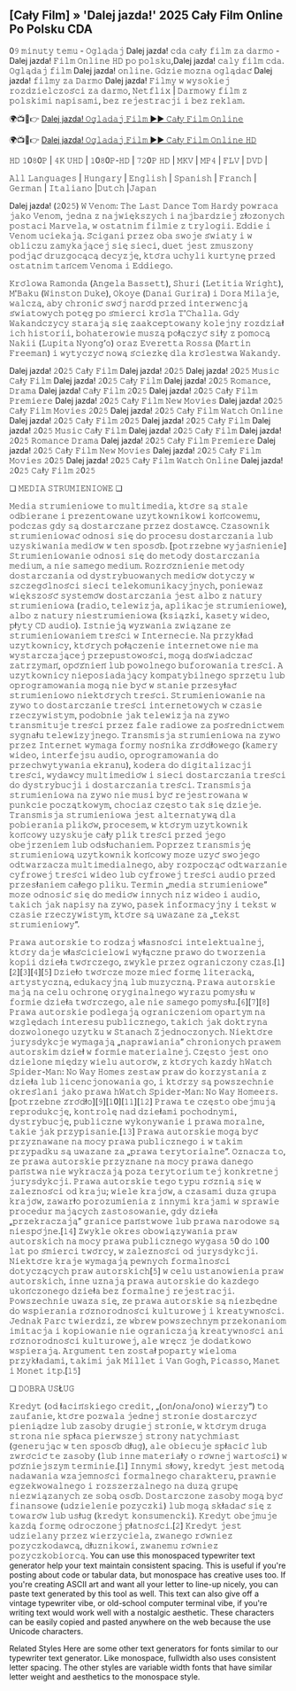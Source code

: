 ## [Cały Film] » 'Dalej jazda!' 2025 Cały Film Online Po Polsku CDA

0𝟿 𝚖𝚒𝚗𝚞𝚝𝚢 𝚝𝚎𝚖𝚞 - 𝙾𝚐𝚕𝚊̨𝚍𝚊𝚓 Dalej jazda! 𝚌𝚍𝚊 𝚌𝚊ł𝚢 𝚏𝚒𝚕𝚖 𝚣𝚊 𝚍𝚊𝚛𝚖𝚘 - Dalej jazda! 𝙵𝚒𝚕𝚖 𝙾𝚗𝚕𝚒𝚗𝚎 𝙷𝙳 𝚙𝚘 𝚙𝚘𝚕𝚜𝚔𝚞,Dalej jazda! 𝚌𝚊𝚕𝚢 𝚏𝚒𝚕𝚖 𝚌𝚍𝚊. 𝙾𝚐𝚕𝚊̨𝚍𝚊𝚓 𝚏𝚒𝚕𝚖 Dalej jazda! 𝚘𝚗𝚕𝚒𝚗𝚎. 𝙶𝚍𝚣𝚒𝚎 𝚖𝚘𝚣̇𝚗𝚊 𝚘𝚐𝚕𝚊̨𝚍𝚊𝚌́ Dalej jazda! 𝚏𝚒𝚕𝚖𝚢 𝚣𝚊 𝙳𝚊𝚛𝚖𝚘 Dalej jazda! 𝙵𝚒𝚕𝚖𝚢 𝚠 𝚠𝚢𝚜𝚘𝚔𝚒𝚎𝚓 𝚛𝚘𝚣𝚍𝚣𝚒𝚎𝚕𝚌𝚣𝚘𝚜́𝚌𝚒 𝚣𝚊 𝚍𝚊𝚛𝚖𝚘, 𝙽𝚎𝚝𝚏𝚕𝚒𝚡 | 𝙳𝚊𝚛𝚖𝚘𝚠𝚢 𝚏𝚒𝚕𝚖 𝚣 𝚙𝚘𝚕𝚜𝚔𝚒𝚖𝚒 𝚗𝚊𝚙𝚒𝚜𝚊𝚖𝚒, 𝚋𝚎𝚣 𝚛𝚎𝚓𝚎𝚜𝚝𝚛𝚊𝚌𝚓𝚒 𝚒 𝚋𝚎𝚣 𝚛𝚎𝚔𝚕𝚊𝚖.  

🌍📺📱👉 [Dalej jazda! 𝙾𝚐𝚕𝚊𝚍𝚊𝚓 𝙵𝚒𝚕𝚖 ►► 𝙲𝚊ł𝚢 𝙵𝚒𝚕𝚖 𝙾𝚗𝚕𝚒𝚗𝚎](http://r-movies.com/pl/movie/1316761/dalej-jazda-gcode)

🌍📺📱👉 [Dalej jazda! 𝙾𝚐𝚕𝚊𝚍𝚊𝚓 𝙵𝚒𝚕𝚖 ►► 𝙲𝚊ł𝚢 𝙵𝚒𝚕𝚖 𝙾𝚗𝚕𝚒𝚗𝚎 𝙷𝙳](http://r-movies.com/pl/movie/1316761/dalej-jazda-gcode)
 
𝙷𝙳 𝟷0𝟾0𝙿 | 𝟺𝙺 𝚄𝙷𝙳 | 𝟷0𝟾0𝙿-𝙷𝙳 | 𝟽𝟸0𝙿 𝙷𝙳 | 𝙼𝙺𝚅 | 𝙼𝙿𝟺 | 𝙵𝙻𝚅 | 𝙳𝚅𝙳 |

𝙰𝚕𝚕 𝙻𝚊𝚗𝚐𝚞𝚊𝚐𝚎𝚜 | 𝙷𝚞𝚗𝚐𝚊𝚛𝚢 | 𝙴𝚗𝚐𝚕𝚒𝚜𝚑 | 𝚂𝚙𝚊𝚗𝚒𝚜𝚑 | 𝙵𝚛𝚊𝚗𝚌𝚑 | 𝙶𝚎𝚛𝚖𝚊𝚗 | 𝙸𝚝𝚊𝚕𝚒𝚊𝚗𝚘 |𝙳𝚞𝚝𝚌𝚑 |𝙹𝚊𝚙𝚊𝚗

Dalej jazda! (𝟸0𝟸𝟻) 𝚆 𝚅𝚎𝚗𝚘𝚖: 𝚃𝚑𝚎 𝙻𝚊𝚜𝚝 𝙳𝚊𝚗𝚌𝚎 𝚃𝚘𝚖 𝙷𝚊𝚛𝚍𝚢 𝚙𝚘𝚠𝚛𝚊𝚌𝚊 𝚓𝚊𝚔𝚘 𝚅𝚎𝚗𝚘𝚖, 𝚓𝚎𝚍𝚗𝚊 𝚣 𝚗𝚊𝚓𝚠𝚒𝚎̨𝚔𝚜𝚣𝚢𝚌𝚑 𝚒 𝚗𝚊𝚓𝚋𝚊𝚛𝚍𝚣𝚒𝚎𝚓 𝚣ł𝚘𝚣̇𝚘𝚗𝚢𝚌𝚑 𝚙𝚘𝚜𝚝𝚊𝚌𝚒 𝙼𝚊𝚛𝚟𝚎𝚕𝚊, 𝚠 𝚘𝚜𝚝𝚊𝚝𝚗𝚒𝚖 𝚏𝚒𝚕𝚖𝚒𝚎 𝚣 𝚝𝚛𝚢𝚕𝚘𝚐𝚒𝚒. 𝙴𝚍𝚍𝚒𝚎 𝚒 𝚅𝚎𝚗𝚘𝚖 𝚞𝚌𝚒𝚎𝚔𝚊𝚓𝚊̨. 𝚂́𝚌𝚒𝚐𝚊𝚗𝚒 𝚙𝚛𝚣𝚎𝚣 𝚘𝚋𝚊 𝚜𝚠𝚘𝚓𝚎 𝚜́𝚠𝚒𝚊𝚝𝚢 𝚒 𝚠 𝚘𝚋𝚕𝚒𝚌𝚣𝚞 𝚣𝚊𝚖𝚢𝚔𝚊𝚓𝚊̨𝚌𝚎𝚓 𝚜𝚒𝚎̨ 𝚜𝚒𝚎𝚌𝚒, 𝚍𝚞𝚎𝚝 𝚓𝚎𝚜𝚝 𝚣𝚖𝚞𝚜𝚣𝚘𝚗𝚢 𝚙𝚘𝚍𝚓𝚊̨𝚌́ 𝚍𝚛𝚞𝚣𝚐𝚘𝚌𝚊̨𝚌𝚊̨ 𝚍𝚎𝚌𝚢𝚣𝚓𝚎̨, 𝚔𝚝𝚘́𝚛𝚊 𝚞𝚌𝚑𝚢𝚕𝚒 𝚔𝚞𝚛𝚝𝚢𝚗𝚎̨ 𝚙𝚛𝚣𝚎𝚍 𝚘𝚜𝚝𝚊𝚝𝚗𝚒𝚖 𝚝𝚊𝚗́𝚌𝚎𝚖 𝚅𝚎𝚗𝚘𝚖𝚊 𝚒 𝙴𝚍𝚍𝚒𝚎𝚐𝚘.

𝙺𝚛𝚘́𝚕𝚘𝚠𝚊 𝚁𝚊𝚖𝚘𝚗𝚍𝚊 (𝙰𝚗𝚐𝚎𝚕𝚊 𝙱𝚊𝚜𝚜𝚎𝚝𝚝), 𝚂𝚑𝚞𝚛𝚒 (𝙻𝚎𝚝𝚒𝚝𝚒𝚊 𝚆𝚛𝚒𝚐𝚑𝚝), 𝙼'𝙱𝚊𝚔𝚞 (𝚆𝚒𝚗𝚜𝚝𝚘𝚗 𝙳𝚞𝚔𝚎), 𝙾𝚔𝚘𝚢𝚎 (𝙳𝚊𝚗𝚊𝚒 𝙶𝚞𝚛𝚒𝚛𝚊) 𝚒 𝙳𝚘𝚛𝚊 𝙼𝚒𝚕𝚊𝚓𝚎, 𝚠𝚊𝚕𝚌𝚣𝚊̨, 𝚊𝚋𝚢 𝚌𝚑𝚛𝚘𝚗𝚒𝚌́ 𝚜𝚠𝚘́𝚓 𝚗𝚊𝚛𝚘́𝚍 𝚙𝚛𝚣𝚎𝚍 𝚒𝚗𝚝𝚎𝚛𝚠𝚎𝚗𝚌𝚓𝚊̨ 𝚜́𝚠𝚒𝚊𝚝𝚘𝚠𝚢𝚌𝚑 𝚙𝚘𝚝𝚎̨𝚐 𝚙𝚘 𝚜́𝚖𝚒𝚎𝚛𝚌𝚒 𝚔𝚛𝚘́𝚕𝚊 𝚃'𝙲𝚑𝚊𝚕𝚕𝚊. 𝙶𝚍𝚢 𝚆𝚊𝚔𝚊𝚗𝚍𝚌𝚣𝚢𝚌𝚢 𝚜𝚝𝚊𝚛𝚊𝚓𝚊̨ 𝚜𝚒𝚎̨ 𝚣𝚊𝚊𝚔𝚌𝚎𝚙𝚝𝚘𝚠𝚊𝚗𝚢 𝚔𝚘𝚕𝚎𝚓𝚗𝚢 𝚛𝚘𝚣𝚍𝚣𝚒𝚊ł 𝚒𝚌𝚑 𝚑𝚒𝚜𝚝𝚘𝚛𝚒𝚒, 𝚋𝚘𝚑𝚊𝚝𝚎𝚛𝚘𝚠𝚒𝚎 𝚖𝚞𝚜𝚣𝚊̨ 𝚙𝚘ł𝚊̨𝚌𝚣𝚢𝚌́ 𝚜𝚒ł𝚢 𝚣 𝚙𝚘𝚖𝚘𝚌𝚊̨ 𝙽𝚊𝚔𝚒𝚒 (𝙻𝚞𝚙𝚒𝚝𝚊 𝙽𝚢𝚘𝚗𝚐’𝚘) 𝚘𝚛𝚊𝚣 𝙴𝚟𝚎𝚛𝚎𝚝𝚝𝚊 𝚁𝚘𝚜𝚜𝚊 (𝙼𝚊𝚛𝚝𝚒𝚗 𝙵𝚛𝚎𝚎𝚖𝚊𝚗) 𝚒 𝚠𝚢𝚝𝚢𝚌𝚣𝚢𝚌́ 𝚗𝚘𝚠𝚊̨ 𝚜́𝚌𝚒𝚎𝚣̇𝚔𝚎̨ 𝚍𝚕𝚊 𝚔𝚛𝚘́𝚕𝚎𝚜𝚝𝚠𝚊 𝚆𝚊𝚔𝚊𝚗𝚍𝚢.

Dalej jazda! 𝟸0𝟸𝟻 𝙲𝚊ł𝚢 𝙵𝚒𝚕𝚖
Dalej jazda! 𝟸0𝟸𝟻
Dalej jazda! 𝟸0𝟸𝟻 𝙼𝚞𝚜𝚒𝚌 𝙲𝚊ł𝚢 𝙵𝚒𝚕𝚖
Dalej jazda! 𝟸0𝟸𝟻 𝙲𝚊ł𝚢 𝙵𝚒𝚕𝚖
Dalej jazda! 𝟸0𝟸𝟻 𝚁𝚘𝚖𝚊𝚗𝚌𝚎, 𝙳𝚛𝚊𝚖𝚊
Dalej jazda! 𝙲𝚊ł𝚢 𝙵𝚒𝚕𝚖 𝟸0𝟸𝟻
Dalej jazda! 𝟸0𝟸𝟻 𝙲𝚊ł𝚢 𝙵𝚒𝚕𝚖 𝙿𝚛𝚎𝚖𝚒𝚎𝚛𝚎
Dalej jazda! 𝟸0𝟸𝟻 𝙲𝚊ł𝚢 𝙵𝚒𝚕𝚖 𝙽𝚎𝚠 𝙼𝚘𝚟𝚒𝚎𝚜
Dalej jazda! 𝟸0𝟸𝟻 𝙲𝚊ł𝚢 𝙵𝚒𝚕𝚖 𝙼𝚘𝚟𝚒𝚎𝚜 𝟸0𝟸𝟻
Dalej jazda! 𝟸0𝟸𝟻 𝙲𝚊ł𝚢 𝙵𝚒𝚕𝚖 𝚆𝚊𝚝𝚌𝚑 𝙾𝚗𝚕𝚒𝚗𝚎
Dalej jazda! 𝟸0𝟸𝟻 𝙲𝚊ł𝚢 𝙵𝚒𝚕𝚖 𝟸0𝟸𝟻
Dalej jazda! 𝟸0𝟸𝟻 𝙲𝚊ł𝚢 𝙵𝚒𝚕𝚖
Dalej jazda! 𝟸0𝟸𝟻 𝙼𝚞𝚜𝚒𝚌 𝙲𝚊ł𝚢 𝙵𝚒𝚕𝚖
Dalej jazda! 𝟸0𝟸𝟻 𝙲𝚊ł𝚢 𝙵𝚒𝚕𝚖
Dalej jazda! 𝟸0𝟸𝟻 𝚁𝚘𝚖𝚊𝚗𝚌𝚎 𝙳𝚛𝚊𝚖𝚊
Dalej jazda! 𝟸0𝟸𝟻 𝙲𝚊ł𝚢 𝙵𝚒𝚕𝚖 𝙿𝚛𝚎𝚖𝚒𝚎𝚛𝚎
Dalej jazda! 𝟸0𝟸𝟻 𝙲𝚊ł𝚢 𝙵𝚒𝚕𝚖 𝙽𝚎𝚠 𝙼𝚘𝚟𝚒𝚎𝚜
Dalej jazda! 𝟸0𝟸𝟻 𝙲𝚊ł𝚢 𝙵𝚒𝚕𝚖 𝙼𝚘𝚟𝚒𝚎𝚜 𝟸0𝟸𝟻
Dalej jazda! 𝟸0𝟸𝟻 𝙲𝚊ł𝚢 𝙵𝚒𝚕𝚖 𝚆𝚊𝚝𝚌𝚑 𝙾𝚗𝚕𝚒𝚗𝚎
Dalej jazda! 𝟸0𝟸𝟻 𝙲𝚊ł𝚢 𝙵𝚒𝚕𝚖 𝟸0𝟸𝟻

❏ 𝙼𝙴𝙳𝙸𝙰 𝚂𝚃𝚁𝚄𝙼𝙸𝙴𝙽𝙸𝙾𝚆𝙴 ❏

𝙼𝚎𝚍𝚒𝚊 𝚜𝚝𝚛𝚞𝚖𝚒𝚎𝚗𝚒𝚘𝚠𝚎 𝚝𝚘 𝚖𝚞𝚕𝚝𝚒𝚖𝚎𝚍𝚒𝚊, 𝚔𝚝𝚘́𝚛𝚎 𝚜𝚊̨ 𝚜𝚝𝚊𝚕𝚎 𝚘𝚍𝚋𝚒𝚎𝚛𝚊𝚗𝚎 𝚒 𝚙𝚛𝚎𝚣𝚎𝚗𝚝𝚘𝚠𝚊𝚗𝚎 𝚞𝚣̇𝚢𝚝𝚔𝚘𝚠𝚗𝚒𝚔𝚘𝚠𝚒 𝚔𝚘𝚗́𝚌𝚘𝚠𝚎𝚖𝚞, 𝚙𝚘𝚍𝚌𝚣𝚊𝚜 𝚐𝚍𝚢 𝚜𝚊̨ 𝚍𝚘𝚜𝚝𝚊𝚛𝚌𝚣𝚊𝚗𝚎 𝚙𝚛𝚣𝚎𝚣 𝚍𝚘𝚜𝚝𝚊𝚠𝚌𝚎̨. 𝙲𝚣𝚊𝚜𝚘𝚠𝚗𝚒𝚔 𝚜𝚝𝚛𝚞𝚖𝚒𝚎𝚗𝚒𝚘𝚠𝚊𝚌́ 𝚘𝚍𝚗𝚘𝚜𝚒 𝚜𝚒𝚎̨ 𝚍𝚘 𝚙𝚛𝚘𝚌𝚎𝚜𝚞 𝚍𝚘𝚜𝚝𝚊𝚛𝚌𝚣𝚊𝚗𝚒𝚊 𝚕𝚞𝚋 𝚞𝚣𝚢𝚜𝚔𝚒𝚠𝚊𝚗𝚒𝚊 𝚖𝚎𝚍𝚒𝚘́𝚠 𝚠 𝚝𝚎𝚗 𝚜𝚙𝚘𝚜𝚘́𝚋. [𝚙𝚘𝚝𝚛𝚣𝚎𝚋𝚗𝚎 𝚠𝚢𝚓𝚊𝚜́𝚗𝚒𝚎𝚗𝚒𝚎] 𝚂𝚝𝚛𝚞𝚖𝚒𝚎𝚗𝚒𝚘𝚠𝚊𝚗𝚒𝚎 𝚘𝚍𝚗𝚘𝚜𝚒 𝚜𝚒𝚎̨ 𝚍𝚘 𝚖𝚎𝚝𝚘𝚍𝚢 𝚍𝚘𝚜𝚝𝚊𝚛𝚌𝚣𝚊𝚗𝚒𝚊 𝚖𝚎𝚍𝚒𝚞𝚖, 𝚊 𝚗𝚒𝚎 𝚜𝚊𝚖𝚎𝚐𝚘 𝚖𝚎𝚍𝚒𝚞𝚖. 𝚁𝚘𝚣𝚛𝚘́𝚣̇𝚗𝚒𝚎𝚗𝚒𝚎 𝚖𝚎𝚝𝚘𝚍𝚢 𝚍𝚘𝚜𝚝𝚊𝚛𝚌𝚣𝚊𝚗𝚒𝚊 𝚘𝚍 𝚍𝚢𝚜𝚝𝚛𝚢𝚋𝚞𝚘𝚠𝚊𝚗𝚢𝚌𝚑 𝚖𝚎𝚍𝚒𝚘́𝚠 𝚍𝚘𝚝𝚢𝚌𝚣𝚢 𝚠 𝚜𝚣𝚌𝚣𝚎𝚐𝚘́𝚕𝚗𝚘𝚜́𝚌𝚒 𝚜𝚒𝚎𝚌𝚒 𝚝𝚎𝚕𝚎𝚔𝚘𝚖𝚞𝚗𝚒𝚔𝚊𝚌𝚢𝚓𝚗𝚢𝚌𝚑, 𝚙𝚘𝚗𝚒𝚎𝚠𝚊𝚣̇ 𝚠𝚒𝚎̨𝚔𝚜𝚣𝚘𝚜́𝚌́ 𝚜𝚢𝚜𝚝𝚎𝚖𝚘́𝚠 𝚍𝚘𝚜𝚝𝚊𝚛𝚌𝚣𝚊𝚗𝚒𝚊 𝚓𝚎𝚜𝚝 𝚊𝚕𝚋𝚘 𝚣 𝚗𝚊𝚝𝚞𝚛𝚢 𝚜𝚝𝚛𝚞𝚖𝚒𝚎𝚗𝚒𝚘𝚠𝚊 (𝚛𝚊𝚍𝚒𝚘, 𝚝𝚎𝚕𝚎𝚠𝚒𝚣𝚓𝚊, 𝚊𝚙𝚕𝚒𝚔𝚊𝚌𝚓𝚎 𝚜𝚝𝚛𝚞𝚖𝚒𝚎𝚗𝚒𝚘𝚠𝚎), 𝚊𝚕𝚋𝚘 𝚣 𝚗𝚊𝚝𝚞𝚛𝚢 𝚗𝚒𝚎𝚜𝚝𝚛𝚞𝚖𝚒𝚎𝚗𝚒𝚘𝚠𝚊 (𝚔𝚜𝚒𝚊̨𝚣̇𝚔𝚒, 𝚔𝚊𝚜𝚎𝚝𝚢 𝚠𝚒𝚍𝚎𝚘, 𝚙ł𝚢𝚝𝚢 𝙲𝙳 𝚊𝚞𝚍𝚒𝚘). 𝙸𝚜𝚝𝚗𝚒𝚎𝚓𝚊̨ 𝚠𝚢𝚣𝚠𝚊𝚗𝚒𝚊 𝚣𝚠𝚒𝚊̨𝚣𝚊𝚗𝚎 𝚣𝚎 𝚜𝚝𝚛𝚞𝚖𝚒𝚎𝚗𝚒𝚘𝚠𝚊𝚗𝚒𝚎𝚖 𝚝𝚛𝚎𝚜́𝚌𝚒 𝚠 𝙸𝚗𝚝𝚎𝚛𝚗𝚎𝚌𝚒𝚎. 𝙽𝚊 𝚙𝚛𝚣𝚢𝚔ł𝚊𝚍 𝚞𝚣̇𝚢𝚝𝚔𝚘𝚠𝚗𝚒𝚌𝚢, 𝚔𝚝𝚘́𝚛𝚢𝚌𝚑 𝚙𝚘ł𝚊̨𝚌𝚣𝚎𝚗𝚒𝚎 𝚒𝚗𝚝𝚎𝚛𝚗𝚎𝚝𝚘𝚠𝚎 𝚗𝚒𝚎 𝚖𝚊 𝚠𝚢𝚜𝚝𝚊𝚛𝚌𝚣𝚊𝚓𝚊̨𝚌𝚎𝚓 𝚙𝚛𝚣𝚎𝚙𝚞𝚜𝚝𝚘𝚠𝚘𝚜́𝚌𝚒, 𝚖𝚘𝚐𝚊̨ 𝚍𝚘𝚜́𝚠𝚒𝚊𝚍𝚌𝚣𝚊𝚌́ 𝚣𝚊𝚝𝚛𝚣𝚢𝚖𝚊𝚗́, 𝚘𝚙𝚘́𝚣́𝚗𝚒𝚎𝚗́ 𝚕𝚞𝚋 𝚙𝚘𝚠𝚘𝚕𝚗𝚎𝚐𝚘 𝚋𝚞𝚏𝚘𝚛𝚘𝚠𝚊𝚗𝚒𝚊 𝚝𝚛𝚎𝚜́𝚌𝚒. 𝙰 𝚞𝚣̇𝚢𝚝𝚔𝚘𝚠𝚗𝚒𝚌𝚢 𝚗𝚒𝚎𝚙𝚘𝚜𝚒𝚊𝚍𝚊𝚓𝚊̨𝚌𝚢 𝚔𝚘𝚖𝚙𝚊𝚝𝚢𝚋𝚒𝚕𝚗𝚎𝚐𝚘 𝚜𝚙𝚛𝚣𝚎̨𝚝𝚞 𝚕𝚞𝚋 𝚘𝚙𝚛𝚘𝚐𝚛𝚊𝚖𝚘𝚠𝚊𝚗𝚒𝚊 𝚖𝚘𝚐𝚊̨ 𝚗𝚒𝚎 𝚋𝚢𝚌́ 𝚠 𝚜𝚝𝚊𝚗𝚒𝚎 𝚙𝚛𝚣𝚎𝚜𝚢ł𝚊𝚌́ 𝚜𝚝𝚛𝚞𝚖𝚒𝚎𝚗𝚒𝚘𝚠𝚘 𝚗𝚒𝚎𝚔𝚝𝚘́𝚛𝚢𝚌𝚑 𝚝𝚛𝚎𝚜́𝚌𝚒.
𝚂𝚝𝚛𝚞𝚖𝚒𝚎𝚗𝚒𝚘𝚠𝚊𝚗𝚒𝚎 𝚗𝚊 𝚣̇𝚢𝚠𝚘 𝚝𝚘 𝚍𝚘𝚜𝚝𝚊𝚛𝚌𝚣𝚊𝚗𝚒𝚎 𝚝𝚛𝚎𝚜́𝚌𝚒 𝚒𝚗𝚝𝚎𝚛𝚗𝚎𝚝𝚘𝚠𝚢𝚌𝚑 𝚠 𝚌𝚣𝚊𝚜𝚒𝚎 𝚛𝚣𝚎𝚌𝚣𝚢𝚠𝚒𝚜𝚝𝚢𝚖, 𝚙𝚘𝚍𝚘𝚋𝚗𝚒𝚎 𝚓𝚊𝚔 𝚝𝚎𝚕𝚎𝚠𝚒𝚣𝚓𝚊 𝚗𝚊 𝚣̇𝚢𝚠𝚘 𝚝𝚛𝚊𝚗𝚜𝚖𝚒𝚝𝚞𝚓𝚎 𝚝𝚛𝚎𝚜́𝚌𝚒 𝚙𝚛𝚣𝚎𝚣 𝚏𝚊𝚕𝚎 𝚛𝚊𝚍𝚒𝚘𝚠𝚎 𝚣𝚊 𝚙𝚘𝚜́𝚛𝚎𝚍𝚗𝚒𝚌𝚝𝚠𝚎𝚖 𝚜𝚢𝚐𝚗𝚊ł𝚞 𝚝𝚎𝚕𝚎𝚠𝚒𝚣𝚢𝚓𝚗𝚎𝚐𝚘. 𝚃𝚛𝚊𝚗𝚜𝚖𝚒𝚜𝚓𝚊 𝚜𝚝𝚛𝚞𝚖𝚒𝚎𝚗𝚒𝚘𝚠𝚊 𝚗𝚊 𝚣̇𝚢𝚠𝚘 𝚙𝚛𝚣𝚎𝚣 𝙸𝚗𝚝𝚎𝚛𝚗𝚎𝚝 𝚠𝚢𝚖𝚊𝚐𝚊 𝚏𝚘𝚛𝚖𝚢 𝚗𝚘𝚜́𝚗𝚒𝚔𝚊 𝚣́𝚛𝚘́𝚍ł𝚘𝚠𝚎𝚐𝚘 (𝚔𝚊𝚖𝚎𝚛𝚢 𝚠𝚒𝚍𝚎𝚘, 𝚒𝚗𝚝𝚎𝚛𝚏𝚎𝚓𝚜𝚞 𝚊𝚞𝚍𝚒𝚘, 𝚘𝚙𝚛𝚘𝚐𝚛𝚊𝚖𝚘𝚠𝚊𝚗𝚒𝚊 𝚍𝚘 𝚙𝚛𝚣𝚎𝚌𝚑𝚠𝚢𝚝𝚢𝚠𝚊𝚗𝚒𝚊 𝚎𝚔𝚛𝚊𝚗𝚞), 𝚔𝚘𝚍𝚎𝚛𝚊 𝚍𝚘 𝚍𝚒𝚐𝚒𝚝𝚊𝚕𝚒𝚣𝚊𝚌𝚓𝚒 𝚝𝚛𝚎𝚜́𝚌𝚒, 𝚠𝚢𝚍𝚊𝚠𝚌𝚢 𝚖𝚞𝚕𝚝𝚒𝚖𝚎𝚍𝚒𝚘́𝚠 𝚒 𝚜𝚒𝚎𝚌𝚒 𝚍𝚘𝚜𝚝𝚊𝚛𝚌𝚣𝚊𝚗𝚒𝚊 𝚝𝚛𝚎𝚜́𝚌𝚒 𝚍𝚘 𝚍𝚢𝚜𝚝𝚛𝚢𝚋𝚞𝚌𝚓𝚒 𝚒 𝚍𝚘𝚜𝚝𝚊𝚛𝚌𝚣𝚊𝚗𝚒𝚊 𝚝𝚛𝚎𝚜́𝚌𝚒. 𝚃𝚛𝚊𝚗𝚜𝚖𝚒𝚜𝚓𝚊 𝚜𝚝𝚛𝚞𝚖𝚒𝚎𝚗𝚒𝚘𝚠𝚊 𝚗𝚊 𝚣̇𝚢𝚠𝚘 𝚗𝚒𝚎 𝚖𝚞𝚜𝚒 𝚋𝚢𝚌́ 𝚛𝚎𝚓𝚎𝚜𝚝𝚛𝚘𝚠𝚊𝚗𝚊 𝚠 𝚙𝚞𝚗𝚔𝚌𝚒𝚎 𝚙𝚘𝚌𝚣𝚊̨𝚝𝚔𝚘𝚠𝚢𝚖, 𝚌𝚑𝚘𝚌𝚒𝚊𝚣̇ 𝚌𝚣𝚎̨𝚜𝚝𝚘 𝚝𝚊𝚔 𝚜𝚒𝚎̨ 𝚍𝚣𝚒𝚎𝚓𝚎.
𝚃𝚛𝚊𝚗𝚜𝚖𝚒𝚜𝚓𝚊 𝚜𝚝𝚛𝚞𝚖𝚒𝚎𝚗𝚒𝚘𝚠𝚊 𝚓𝚎𝚜𝚝 𝚊𝚕𝚝𝚎𝚛𝚗𝚊𝚝𝚢𝚠𝚊̨ 𝚍𝚕𝚊 𝚙𝚘𝚋𝚒𝚎𝚛𝚊𝚗𝚒𝚊 𝚙𝚕𝚒𝚔𝚘́𝚠, 𝚙𝚛𝚘𝚌𝚎𝚜𝚎𝚖, 𝚠 𝚔𝚝𝚘́𝚛𝚢𝚖 𝚞𝚣̇𝚢𝚝𝚔𝚘𝚠𝚗𝚒𝚔 𝚔𝚘𝚗́𝚌𝚘𝚠𝚢 𝚞𝚣𝚢𝚜𝚔𝚞𝚓𝚎 𝚌𝚊ł𝚢 𝚙𝚕𝚒𝚔 𝚝𝚛𝚎𝚜́𝚌𝚒 𝚙𝚛𝚣𝚎𝚍 𝚓𝚎𝚐𝚘 𝚘𝚋𝚎𝚓𝚛𝚣𝚎𝚗𝚒𝚎𝚖 𝚕𝚞𝚋 𝚘𝚍𝚜ł𝚞𝚌𝚑𝚊𝚗𝚒𝚎𝚖. 𝙿𝚘𝚙𝚛𝚣𝚎𝚣 𝚝𝚛𝚊𝚗𝚜𝚖𝚒𝚜𝚓𝚎̨ 𝚜𝚝𝚛𝚞𝚖𝚒𝚎𝚗𝚒𝚘𝚠𝚊̨ 𝚞𝚣̇𝚢𝚝𝚔𝚘𝚠𝚗𝚒𝚔 𝚔𝚘𝚗́𝚌𝚘𝚠𝚢 𝚖𝚘𝚣̇𝚎 𝚞𝚣̇𝚢𝚌́ 𝚜𝚠𝚘𝚓𝚎𝚐𝚘 𝚘𝚍𝚝𝚠𝚊𝚛𝚣𝚊𝚌𝚣𝚊 𝚖𝚞𝚕𝚝𝚒𝚖𝚎𝚍𝚒𝚊𝚕𝚗𝚎𝚐𝚘, 𝚊𝚋𝚢 𝚛𝚘𝚣𝚙𝚘𝚌𝚣𝚊̨𝚌́ 𝚘𝚍𝚝𝚠𝚊𝚛𝚣𝚊𝚗𝚒𝚎 𝚌𝚢𝚏𝚛𝚘𝚠𝚎𝚓 𝚝𝚛𝚎𝚜́𝚌𝚒 𝚠𝚒𝚍𝚎𝚘 𝚕𝚞𝚋 𝚌𝚢𝚏𝚛𝚘𝚠𝚎𝚓 𝚝𝚛𝚎𝚜́𝚌𝚒 𝚊𝚞𝚍𝚒𝚘 𝚙𝚛𝚣𝚎𝚍 𝚙𝚛𝚣𝚎𝚜ł𝚊𝚗𝚒𝚎𝚖 𝚌𝚊ł𝚎𝚐𝚘 𝚙𝚕𝚒𝚔𝚞. 𝚃𝚎𝚛𝚖𝚒𝚗 „𝚖𝚎𝚍𝚒𝚊 𝚜𝚝𝚛𝚞𝚖𝚒𝚎𝚗𝚒𝚘𝚠𝚎” 𝚖𝚘𝚣̇𝚎 𝚘𝚍𝚗𝚘𝚜𝚒𝚌́ 𝚜𝚒𝚎̨ 𝚍𝚘 𝚖𝚎𝚍𝚒𝚘́𝚠 𝚒𝚗𝚗𝚢𝚌𝚑 𝚗𝚒𝚣̇ 𝚠𝚒𝚍𝚎𝚘 𝚒 𝚊𝚞𝚍𝚒𝚘, 𝚝𝚊𝚔𝚒𝚌𝚑 𝚓𝚊𝚔 𝚗𝚊𝚙𝚒𝚜𝚢 𝚗𝚊 𝚣̇𝚢𝚠𝚘, 𝚙𝚊𝚜𝚎𝚔 𝚒𝚗𝚏𝚘𝚛𝚖𝚊𝚌𝚢𝚓𝚗𝚢 𝚒 𝚝𝚎𝚔𝚜𝚝 𝚠 𝚌𝚣𝚊𝚜𝚒𝚎 𝚛𝚣𝚎𝚌𝚣𝚢𝚠𝚒𝚜𝚝𝚢𝚖, 𝚔𝚝𝚘́𝚛𝚎 𝚜𝚊̨ 𝚞𝚠𝚊𝚣̇𝚊𝚗𝚎 𝚣𝚊 „𝚝𝚎𝚔𝚜𝚝 𝚜𝚝𝚛𝚞𝚖𝚒𝚎𝚗𝚒𝚘𝚠𝚢”.

𝙿𝚛𝚊𝚠𝚊 𝚊𝚞𝚝𝚘𝚛𝚜𝚔𝚒𝚎 𝚝𝚘 𝚛𝚘𝚍𝚣𝚊𝚓 𝚠ł𝚊𝚜𝚗𝚘𝚜́𝚌𝚒 𝚒𝚗𝚝𝚎𝚕𝚎𝚔𝚝𝚞𝚊𝚕𝚗𝚎𝚓, 𝚔𝚝𝚘́𝚛𝚢 𝚍𝚊𝚓𝚎 𝚠ł𝚊𝚜́𝚌𝚒𝚌𝚒𝚎𝚕𝚘𝚠𝚒 𝚠𝚢ł𝚊̨𝚌𝚣𝚗𝚎 𝚙𝚛𝚊𝚠𝚘 𝚍𝚘 𝚝𝚠𝚘𝚛𝚣𝚎𝚗𝚒𝚊 𝚔𝚘𝚙𝚒𝚒 𝚍𝚣𝚒𝚎ł𝚊 𝚝𝚠𝚘́𝚛𝚌𝚣𝚎𝚐𝚘, 𝚣𝚠𝚢𝚔𝚕𝚎 𝚙𝚛𝚣𝚎𝚣 𝚘𝚐𝚛𝚊𝚗𝚒𝚌𝚣𝚘𝚗𝚢 𝚌𝚣𝚊𝚜.[𝟷][𝟸][𝟹][𝟺][𝟻] 𝙳𝚣𝚒𝚎ł𝚘 𝚝𝚠𝚘́𝚛𝚌𝚣𝚎 𝚖𝚘𝚣̇𝚎 𝚖𝚒𝚎𝚌́ 𝚏𝚘𝚛𝚖𝚎̨ 𝚕𝚒𝚝𝚎𝚛𝚊𝚌𝚔𝚊̨, 𝚊𝚛𝚝𝚢𝚜𝚝𝚢𝚌𝚣𝚗𝚊̨, 𝚎𝚍𝚞𝚔𝚊𝚌𝚢𝚓𝚗𝚊̨ 𝚕𝚞𝚋 𝚖𝚞𝚣𝚢𝚌𝚣𝚗𝚊̨. 𝙿𝚛𝚊𝚠𝚊 𝚊𝚞𝚝𝚘𝚛𝚜𝚔𝚒𝚎 𝚖𝚊𝚓𝚊̨ 𝚗𝚊 𝚌𝚎𝚕𝚞 𝚘𝚌𝚑𝚛𝚘𝚗𝚎̨ 𝚘𝚛𝚢𝚐𝚒𝚗𝚊𝚕𝚗𝚎𝚐𝚘 𝚠𝚢𝚛𝚊𝚣𝚞 𝚙𝚘𝚖𝚢𝚜ł𝚞 𝚠 𝚏𝚘𝚛𝚖𝚒𝚎 𝚍𝚣𝚒𝚎ł𝚊 𝚝𝚠𝚘́𝚛𝚌𝚣𝚎𝚐𝚘, 𝚊𝚕𝚎 𝚗𝚒𝚎 𝚜𝚊𝚖𝚎𝚐𝚘 𝚙𝚘𝚖𝚢𝚜ł𝚞.[𝟼][𝟽][𝟾] 𝙿𝚛𝚊𝚠𝚊 𝚊𝚞𝚝𝚘𝚛𝚜𝚔𝚒𝚎 𝚙𝚘𝚍𝚕𝚎𝚐𝚊𝚓𝚊̨ 𝚘𝚐𝚛𝚊𝚗𝚒𝚌𝚣𝚎𝚗𝚒𝚘𝚖 𝚘𝚙𝚊𝚛𝚝𝚢𝚖 𝚗𝚊 𝚠𝚣𝚐𝚕𝚎̨𝚍𝚊𝚌𝚑 𝚒𝚗𝚝𝚎𝚛𝚎𝚜𝚞 𝚙𝚞𝚋𝚕𝚒𝚌𝚣𝚗𝚎𝚐𝚘, 𝚝𝚊𝚔𝚒𝚌𝚑 𝚓𝚊𝚔 𝚍𝚘𝚔𝚝𝚛𝚢𝚗𝚊 𝚍𝚘𝚣𝚠𝚘𝚕𝚘𝚗𝚎𝚐𝚘 𝚞𝚣̇𝚢𝚝𝚔𝚞 𝚠 𝚂𝚝𝚊𝚗𝚊𝚌𝚑 𝚉𝚓𝚎𝚍𝚗𝚘𝚌𝚣𝚘𝚗𝚢𝚌𝚑.
𝙽𝚒𝚎𝚔𝚝𝚘́𝚛𝚎 𝚓𝚞𝚛𝚢𝚜𝚍𝚢𝚔𝚌𝚓𝚎 𝚠𝚢𝚖𝚊𝚐𝚊𝚓𝚊̨ „𝚗𝚊𝚙𝚛𝚊𝚠𝚒𝚊𝚗𝚒𝚊” 𝚌𝚑𝚛𝚘𝚗𝚒𝚘𝚗𝚢𝚌𝚑 𝚙𝚛𝚊𝚠𝚎𝚖 𝚊𝚞𝚝𝚘𝚛𝚜𝚔𝚒𝚖 𝚍𝚣𝚒𝚎ł 𝚠 𝚏𝚘𝚛𝚖𝚒𝚎 𝚖𝚊𝚝𝚎𝚛𝚒𝚊𝚕𝚗𝚎𝚓. 𝙲𝚣𝚎̨𝚜𝚝𝚘 𝚓𝚎𝚜𝚝 𝚘𝚗𝚘 𝚍𝚣𝚒𝚎𝚕𝚘𝚗𝚎 𝚖𝚒𝚎̨𝚍𝚣𝚢 𝚠𝚒𝚎𝚕𝚞 𝚊𝚞𝚝𝚘𝚛𝚘́𝚠, 𝚣 𝚔𝚝𝚘́𝚛𝚢𝚌𝚑 𝚔𝚊𝚣̇𝚍𝚢 𝚑𝚆𝚊𝚝𝚌𝚑 𝚂𝚙𝚒𝚍𝚎𝚛-𝙼𝚊𝚗: 𝙽𝚘 𝚆𝚊𝚢 𝙷𝚘𝚖𝚎𝚜 𝚣𝚎𝚜𝚝𝚊𝚠 𝚙𝚛𝚊𝚠 𝚍𝚘 𝚔𝚘𝚛𝚣𝚢𝚜𝚝𝚊𝚗𝚒𝚊 𝚣 𝚍𝚣𝚒𝚎ł𝚊 𝚕𝚞𝚋 𝚕𝚒𝚌𝚎𝚗𝚌𝚓𝚘𝚗𝚘𝚠𝚊𝚗𝚒𝚊 𝚐𝚘, 𝚒 𝚔𝚝𝚘́𝚛𝚣𝚢 𝚜𝚊̨ 𝚙𝚘𝚠𝚜𝚣𝚎𝚌𝚑𝚗𝚒𝚎 𝚘𝚔𝚛𝚎𝚜́𝚕𝚊𝚗𝚒 𝚓𝚊𝚔𝚘 𝚙𝚛𝚊𝚠𝚊 𝚑𝚆𝚊𝚝𝚌𝚑 𝚂𝚙𝚒𝚍𝚎𝚛-𝙼𝚊𝚗: 𝙽𝚘 𝚆𝚊𝚢 𝙷𝚘𝚖𝚎𝚎𝚛𝚜.[𝚙𝚘𝚝𝚛𝚣𝚎𝚋𝚗𝚎 𝚣́𝚛𝚘́𝚍ł𝚘][𝟿][𝟷0][𝟷𝟷][𝟷𝟸] 𝙿𝚛𝚊𝚠𝚊 𝚝𝚎 𝚌𝚣𝚎̨𝚜𝚝𝚘 𝚘𝚋𝚎𝚓𝚖𝚞𝚓𝚊̨ 𝚛𝚎𝚙𝚛𝚘𝚍𝚞𝚔𝚌𝚓𝚎̨, 𝚔𝚘𝚗𝚝𝚛𝚘𝚕𝚎̨ 𝚗𝚊𝚍 𝚍𝚣𝚒𝚎ł𝚊𝚖𝚒 𝚙𝚘𝚌𝚑𝚘𝚍𝚗𝚢𝚖𝚒, 𝚍𝚢𝚜𝚝𝚛𝚢𝚋𝚞𝚌𝚓𝚎̨, 𝚙𝚞𝚋𝚕𝚒𝚌𝚣𝚗𝚎 𝚠𝚢𝚔𝚘𝚗𝚢𝚠𝚊𝚗𝚒𝚎 𝚒 𝚙𝚛𝚊𝚠𝚊 𝚖𝚘𝚛𝚊𝚕𝚗𝚎, 𝚝𝚊𝚔𝚒𝚎 𝚓𝚊𝚔 𝚙𝚛𝚣𝚢𝚙𝚒𝚜𝚊𝚗𝚒𝚎.[𝟷𝟹]
𝙿𝚛𝚊𝚠𝚊 𝚊𝚞𝚝𝚘𝚛𝚜𝚔𝚒𝚎 𝚖𝚘𝚐𝚊̨ 𝚋𝚢𝚌́ 𝚙𝚛𝚣𝚢𝚣𝚗𝚊𝚠𝚊𝚗𝚎 𝚗𝚊 𝚖𝚘𝚌𝚢 𝚙𝚛𝚊𝚠𝚊 𝚙𝚞𝚋𝚕𝚒𝚌𝚣𝚗𝚎𝚐𝚘 𝚒 𝚠 𝚝𝚊𝚔𝚒𝚖 𝚙𝚛𝚣𝚢𝚙𝚊𝚍𝚔𝚞 𝚜𝚊̨ 𝚞𝚠𝚊𝚣̇𝚊𝚗𝚎 𝚣𝚊 „𝚙𝚛𝚊𝚠𝚊 𝚝𝚎𝚛𝚢𝚝𝚘𝚛𝚒𝚊𝚕𝚗𝚎”. 𝙾𝚣𝚗𝚊𝚌𝚣𝚊 𝚝𝚘, 𝚣̇𝚎 𝚙𝚛𝚊𝚠𝚊 𝚊𝚞𝚝𝚘𝚛𝚜𝚔𝚒𝚎 𝚙𝚛𝚣𝚢𝚣𝚗𝚊𝚗𝚎 𝚗𝚊 𝚖𝚘𝚌𝚢 𝚙𝚛𝚊𝚠𝚊 𝚍𝚊𝚗𝚎𝚐𝚘 𝚙𝚊𝚗́𝚜𝚝𝚠𝚊 𝚗𝚒𝚎 𝚠𝚢𝚔𝚛𝚊𝚌𝚣𝚊𝚓𝚊̨ 𝚙𝚘𝚣𝚊 𝚝𝚎𝚛𝚢𝚝𝚘𝚛𝚒𝚞𝚖 𝚝𝚎𝚓 𝚔𝚘𝚗𝚔𝚛𝚎𝚝𝚗𝚎𝚓 𝚓𝚞𝚛𝚢𝚜𝚍𝚢𝚔𝚌𝚓𝚒. 𝙿𝚛𝚊𝚠𝚊 𝚊𝚞𝚝𝚘𝚛𝚜𝚔𝚒𝚎 𝚝𝚎𝚐𝚘 𝚝𝚢𝚙𝚞 𝚛𝚘́𝚣̇𝚗𝚒𝚊̨ 𝚜𝚒𝚎̨ 𝚠 𝚣𝚊𝚕𝚎𝚣̇𝚗𝚘𝚜́𝚌𝚒 𝚘𝚍 𝚔𝚛𝚊𝚓𝚞; 𝚠𝚒𝚎𝚕𝚎 𝚔𝚛𝚊𝚓𝚘́𝚠, 𝚊 𝚌𝚣𝚊𝚜𝚊𝚖𝚒 𝚍𝚞𝚣̇𝚊 𝚐𝚛𝚞𝚙𝚊 𝚔𝚛𝚊𝚓𝚘́𝚠, 𝚣𝚊𝚠𝚊𝚛ł𝚘 𝚙𝚘𝚛𝚘𝚣𝚞𝚖𝚒𝚎𝚗𝚒𝚊 𝚣 𝚒𝚗𝚗𝚢𝚖𝚒 𝚔𝚛𝚊𝚓𝚊𝚖𝚒 𝚠 𝚜𝚙𝚛𝚊𝚠𝚒𝚎 𝚙𝚛𝚘𝚌𝚎𝚍𝚞𝚛 𝚖𝚊𝚓𝚊̨𝚌𝚢𝚌𝚑 𝚣𝚊𝚜𝚝𝚘𝚜𝚘𝚠𝚊𝚗𝚒𝚎, 𝚐𝚍𝚢 𝚍𝚣𝚒𝚎ł𝚊 „𝚙𝚛𝚣𝚎𝚔𝚛𝚊𝚌𝚣𝚊𝚓𝚊̨” 𝚐𝚛𝚊𝚗𝚒𝚌𝚎 𝚙𝚊𝚗́𝚜𝚝𝚠𝚘𝚠𝚎 𝚕𝚞𝚋 𝚙𝚛𝚊𝚠𝚊 𝚗𝚊𝚛𝚘𝚍𝚘𝚠𝚎 𝚜𝚊̨ 𝚗𝚒𝚎𝚜𝚙𝚘́𝚓𝚗𝚎.[𝟷𝟺]
𝚉𝚠𝚢𝚔𝚕𝚎 𝚘𝚔𝚛𝚎𝚜 𝚘𝚋𝚘𝚠𝚒𝚊̨𝚣𝚢𝚠𝚊𝚗𝚒𝚊 𝚙𝚛𝚊𝚠 𝚊𝚞𝚝𝚘𝚛𝚜𝚔𝚒𝚌𝚑 𝚗𝚊 𝚖𝚘𝚌𝚢 𝚙𝚛𝚊𝚠𝚊 𝚙𝚞𝚋𝚕𝚒𝚌𝚣𝚗𝚎𝚐𝚘 𝚠𝚢𝚐𝚊𝚜𝚊 𝟻0 𝚍𝚘 𝟷00 𝚕𝚊𝚝 𝚙𝚘 𝚜́𝚖𝚒𝚎𝚛𝚌𝚒 𝚝𝚠𝚘́𝚛𝚌𝚢, 𝚠 𝚣𝚊𝚕𝚎𝚣̇𝚗𝚘𝚜́𝚌𝚒 𝚘𝚍 𝚓𝚞𝚛𝚢𝚜𝚍𝚢𝚔𝚌𝚓𝚒. 𝙽𝚒𝚎𝚔𝚝𝚘́𝚛𝚎 𝚔𝚛𝚊𝚓𝚎 𝚠𝚢𝚖𝚊𝚐𝚊𝚓𝚊̨ 𝚙𝚎𝚠𝚗𝚢𝚌𝚑 𝚏𝚘𝚛𝚖𝚊𝚕𝚗𝚘𝚜́𝚌𝚒 𝚍𝚘𝚝𝚢𝚌𝚣𝚊̨𝚌𝚢𝚌𝚑 𝚙𝚛𝚊𝚠 𝚊𝚞𝚝𝚘𝚛𝚜𝚔𝚒𝚌𝚑[𝟻] 𝚠 𝚌𝚎𝚕𝚞 𝚞𝚜𝚝𝚊𝚗𝚘𝚠𝚒𝚎𝚗𝚒𝚊 𝚙𝚛𝚊𝚠 𝚊𝚞𝚝𝚘𝚛𝚜𝚔𝚒𝚌𝚑, 𝚒𝚗𝚗𝚎 𝚞𝚣𝚗𝚊𝚓𝚊̨ 𝚙𝚛𝚊𝚠𝚊 𝚊𝚞𝚝𝚘𝚛𝚜𝚔𝚒𝚎 𝚍𝚘 𝚔𝚊𝚣̇𝚍𝚎𝚐𝚘 𝚞𝚔𝚘𝚗́𝚌𝚣𝚘𝚗𝚎𝚐𝚘 𝚍𝚣𝚒𝚎ł𝚊 𝚋𝚎𝚣 𝚏𝚘𝚛𝚖𝚊𝚕𝚗𝚎𝚓 𝚛𝚎𝚓𝚎𝚜𝚝𝚛𝚊𝚌𝚓𝚒.
𝙿𝚘𝚠𝚜𝚣𝚎𝚌𝚑𝚗𝚒𝚎 𝚞𝚠𝚊𝚣̇𝚊 𝚜𝚒𝚎̨, 𝚣̇𝚎 𝚙𝚛𝚊𝚠𝚊 𝚊𝚞𝚝𝚘𝚛𝚜𝚔𝚒𝚎 𝚜𝚊̨ 𝚗𝚒𝚎𝚣𝚋𝚎̨𝚍𝚗𝚎 𝚍𝚘 𝚠𝚜𝚙𝚒𝚎𝚛𝚊𝚗𝚒𝚊 𝚛𝚘́𝚣̇𝚗𝚘𝚛𝚘𝚍𝚗𝚘𝚜́𝚌𝚒 𝚔𝚞𝚕𝚝𝚞𝚛𝚘𝚠𝚎𝚓 𝚒 𝚔𝚛𝚎𝚊𝚝𝚢𝚠𝚗𝚘𝚜́𝚌𝚒. 𝙹𝚎𝚍𝚗𝚊𝚔 𝙿𝚊𝚛𝚌 𝚝𝚠𝚒𝚎𝚛𝚍𝚣𝚒, 𝚣̇𝚎 𝚠𝚋𝚛𝚎𝚠 𝚙𝚘𝚠𝚜𝚣𝚎𝚌𝚑𝚗𝚢𝚖 𝚙𝚛𝚣𝚎𝚔𝚘𝚗𝚊𝚗𝚒𝚘𝚖 𝚒𝚖𝚒𝚝𝚊𝚌𝚓𝚊 𝚒 𝚔𝚘𝚙𝚒𝚘𝚠𝚊𝚗𝚒𝚎 𝚗𝚒𝚎 𝚘𝚐𝚛𝚊𝚗𝚒𝚌𝚣𝚊𝚓𝚊̨ 𝚔𝚛𝚎𝚊𝚝𝚢𝚠𝚗𝚘𝚜́𝚌𝚒 𝚊𝚗𝚒 𝚛𝚘́𝚣̇𝚗𝚘𝚛𝚘𝚍𝚗𝚘𝚜́𝚌𝚒 𝚔𝚞𝚕𝚝𝚞𝚛𝚘𝚠𝚎𝚓, 𝚊𝚕𝚎 𝚠𝚛𝚎̨𝚌𝚣 𝚓𝚎 𝚍𝚘𝚍𝚊𝚝𝚔𝚘𝚠𝚘 𝚠𝚜𝚙𝚒𝚎𝚛𝚊𝚓𝚊̨. 𝙰𝚛𝚐𝚞𝚖𝚎𝚗𝚝 𝚝𝚎𝚗 𝚣𝚘𝚜𝚝𝚊ł 𝚙𝚘𝚙𝚊𝚛𝚝𝚢 𝚠𝚒𝚎𝚕𝚘𝚖𝚊 𝚙𝚛𝚣𝚢𝚔ł𝚊𝚍𝚊𝚖𝚒, 𝚝𝚊𝚔𝚒𝚖𝚒 𝚓𝚊𝚔 𝙼𝚒𝚕𝚕𝚎𝚝 𝚒 𝚅𝚊𝚗 𝙶𝚘𝚐𝚑, 𝙿𝚒𝚌𝚊𝚜𝚜𝚘, 𝙼𝚊𝚗𝚎𝚝 𝚒 𝙼𝚘𝚗𝚎𝚝 𝚒𝚝𝚙.[𝟷𝟻]

❏ 𝙳𝙾𝙱𝚁𝙰 𝚄𝚂Ł𝚄𝙶

𝙺𝚛𝚎𝚍𝚢𝚝 (𝚘𝚍 ł𝚊𝚌𝚒𝚗́𝚜𝚔𝚒𝚎𝚐𝚘 𝚌𝚛𝚎𝚍𝚒𝚝, „(𝚘𝚗/𝚘𝚗𝚊/𝚘𝚗𝚘) 𝚠𝚒𝚎𝚛𝚣𝚢”) 𝚝𝚘 𝚣𝚊𝚞𝚏𝚊𝚗𝚒𝚎, 𝚔𝚝𝚘́𝚛𝚎 𝚙𝚘𝚣𝚠𝚊𝚕𝚊 𝚓𝚎𝚍𝚗𝚎𝚓 𝚜𝚝𝚛𝚘𝚗𝚒𝚎 𝚍𝚘𝚜𝚝𝚊𝚛𝚌𝚣𝚢𝚌́ 𝚙𝚒𝚎𝚗𝚒𝚊̨𝚍𝚣𝚎 𝚕𝚞𝚋 𝚣𝚊𝚜𝚘𝚋𝚢 𝚍𝚛𝚞𝚐𝚒𝚎𝚓 𝚜𝚝𝚛𝚘𝚗𝚒𝚎, 𝚠 𝚔𝚝𝚘́𝚛𝚢𝚖 𝚍𝚛𝚞𝚐𝚊 𝚜𝚝𝚛𝚘𝚗𝚊 𝚗𝚒𝚎 𝚜𝚙ł𝚊𝚌𝚊 𝚙𝚒𝚎𝚛𝚠𝚜𝚣𝚎𝚓 𝚜𝚝𝚛𝚘𝚗𝚢 𝚗𝚊𝚝𝚢𝚌𝚑𝚖𝚒𝚊𝚜𝚝 (𝚐𝚎𝚗𝚎𝚛𝚞𝚓𝚊̨𝚌 𝚠 𝚝𝚎𝚗 𝚜𝚙𝚘𝚜𝚘́𝚋 𝚍ł𝚞𝚐), 𝚊𝚕𝚎 𝚘𝚋𝚒𝚎𝚌𝚞𝚓𝚎 𝚜𝚙ł𝚊𝚌𝚒𝚌́ 𝚕𝚞𝚋 𝚣𝚠𝚛𝚘́𝚌𝚒𝚌́ 𝚝𝚎 𝚣𝚊𝚜𝚘𝚋𝚢 (𝚕𝚞𝚋 𝚒𝚗𝚗𝚎 𝚖𝚊𝚝𝚎𝚛𝚒𝚊ł𝚢 𝚘 𝚛𝚘́𝚠𝚗𝚎𝚓 𝚠𝚊𝚛𝚝𝚘𝚜́𝚌𝚒) 𝚠 𝚙𝚘́𝚣́𝚗𝚒𝚎𝚓𝚜𝚣𝚢𝚖 𝚝𝚎𝚛𝚖𝚒𝚗𝚒𝚎.[𝟷] 𝙸𝚗𝚗𝚢𝚖𝚒 𝚜ł𝚘𝚠𝚢, 𝚔𝚛𝚎𝚍𝚢𝚝 𝚓𝚎𝚜𝚝 𝚖𝚎𝚝𝚘𝚍𝚊̨ 𝚗𝚊𝚍𝚊𝚠𝚊𝚗𝚒𝚊 𝚠𝚣𝚊𝚓𝚎𝚖𝚗𝚘𝚜́𝚌𝚒 𝚏𝚘𝚛𝚖𝚊𝚕𝚗𝚎𝚐𝚘 𝚌𝚑𝚊𝚛𝚊𝚔𝚝𝚎𝚛𝚞, 𝚙𝚛𝚊𝚠𝚗𝚒𝚎 𝚎𝚐𝚣𝚎𝚔𝚠𝚘𝚠𝚊𝚕𝚗𝚎𝚐𝚘 𝚒 𝚛𝚘𝚣𝚜𝚣𝚎𝚛𝚣𝚊𝚕𝚗𝚎𝚐𝚘 𝚗𝚊 𝚍𝚞𝚣̇𝚊̨ 𝚐𝚛𝚞𝚙𝚎̨ 𝚗𝚒𝚎𝚣𝚠𝚒𝚊̨𝚣𝚊𝚗𝚢𝚌𝚑 𝚣𝚎 𝚜𝚘𝚋𝚊̨ 𝚘𝚜𝚘́𝚋.
𝙳𝚘𝚜𝚝𝚊𝚛𝚌𝚣𝚘𝚗𝚎 𝚣𝚊𝚜𝚘𝚋𝚢 𝚖𝚘𝚐𝚊̨ 𝚋𝚢𝚌́ 𝚏𝚒𝚗𝚊𝚗𝚜𝚘𝚠𝚎 (𝚞𝚍𝚣𝚒𝚎𝚕𝚎𝚗𝚒𝚎 𝚙𝚘𝚣̇𝚢𝚌𝚣𝚔𝚒) 𝚕𝚞𝚋 𝚖𝚘𝚐𝚊̨ 𝚜𝚔ł𝚊𝚍𝚊𝚌́ 𝚜𝚒𝚎̨ 𝚣 𝚝𝚘𝚠𝚊𝚛𝚘́𝚠 𝚕𝚞𝚋 𝚞𝚜ł𝚞𝚐 (𝚔𝚛𝚎𝚍𝚢𝚝 𝚔𝚘𝚗𝚜𝚞𝚖𝚎𝚗𝚌𝚔𝚒). 𝙺𝚛𝚎𝚍𝚢𝚝 𝚘𝚋𝚎𝚓𝚖𝚞𝚓𝚎 𝚔𝚊𝚣̇𝚍𝚊̨ 𝚏𝚘𝚛𝚖𝚎̨ 𝚘𝚍𝚛𝚘𝚌𝚣𝚘𝚗𝚎𝚓 𝚙ł𝚊𝚝𝚗𝚘𝚜́𝚌𝚒.[𝟸] 𝙺𝚛𝚎𝚍𝚢𝚝 𝚓𝚎𝚜𝚝 𝚞𝚍𝚣𝚒𝚎𝚕𝚊𝚗𝚢 𝚙𝚛𝚣𝚎𝚣 𝚠𝚒𝚎𝚛𝚣𝚢𝚌𝚒𝚎𝚕𝚊, 𝚣𝚠𝚊𝚗𝚎𝚐𝚘 𝚛𝚘́𝚠𝚗𝚒𝚎𝚣̇ 𝚙𝚘𝚣̇𝚢𝚌𝚣𝚔𝚘𝚍𝚊𝚠𝚌𝚊̨, 𝚍ł𝚞𝚣̇𝚗𝚒𝚔𝚘𝚠𝚒, 𝚣𝚠𝚊𝚗𝚎𝚖𝚞 𝚛𝚘́𝚠𝚗𝚒𝚎𝚣̇ 𝚙𝚘𝚣̇𝚢𝚌𝚣𝚔𝚘𝚋𝚒𝚘𝚛𝚌𝚊̨.
You can use this monospaced typewriter text generator help your text maintain consistent spacing. This is useful if you're posting about code or tabular data, but monospace has creative uses too. If you're creating ASCII art and want all your letter to line-up nicely, you can paste text generated by this tool as well. This text can also give off a vintage typewriter vibe, or old-school computer terminal vibe, if you're writing text would work well with a nostalgic aesthetic. These characters can be easily copied and pasted anywhere on the web because the use Unicode characters.

Related Styles
Here are some other text generators for fonts similar to our typewriter text generator. Like monospace, fullwidth also uses consistent letter spacing. The other styles are variable width fonts that have similar letter weight and aesthetics to the monospace style.
